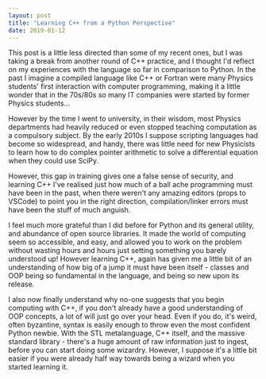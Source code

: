 ```yaml
---
layout: post
title: "Learning C++ from a Python Perspective"
date: 2019-01-12
---
```


This post is a little less directed than some of my recent ones, but I was
taking a break from another round of C++ practice, and I thought I'd reflect
on my experiences with the language so far in comparison to Python. In the past
I imagine a compiled language like C++ or Fortran were many Physics students'
first interaction with computer programming, making it a little wonder that
in the 70s/80s so many IT companies were started by former Physics students...
 
However by the time I went to university, in their wisdom, most Physics departments
had heavily reduced or even stopped teaching computation as a compulsory subject.
By the early 2010s I suppose scripting languages had become so widespread, and
handy, there was little need for new Physicists to learn how to do complex
pointer arithmetic to solve a differential equation when they could use SciPy.

However, this gap in training gives one a false sense of security, and learning
C++ I've realised just how much of a ball ache programming must have been in
the past, when there weren't any amazing editors (props to VSCode) to point you
in the right direction, compilation/linker errors must have been the stuff of
much anguish.

I feel much more grateful than I did before for Python and its general utility,
and abundance of open source libraries. It made the world of computing seem so
accessible, and easy, and allowed you to work on the problem without wasting
hours and hours just setting something you barely understood up! However learning
C++, again has given me a little bit of an understanding of how big of a jump it
must have been itself - classes and OOP being so fundamental in the language,
and being so new upon its release.

I also now finally understand why no-one suggests that you begin computing with
C++, if you don't already have a good understanding of OOP concepts, a lot of
will just go over your head. Even if you do, it's weird, often byzantine, syntax
is easily enough to throw even the most confident Python newbie. With the STL
metalanguage, C++ itself, and the massive standard library - there's a huge amount
of raw information just to ingest, before you can start doing some wizardry.
However, I suppose it's a little bit easier if you were already half way towards
being a wizard when you started learning it.
